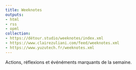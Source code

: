 ```yaml
---
title: Weeknotes
outputs:
- html
- rss
- opml
collection:
- https://détour.studio/weeknotes/index.xml
- https://www.clairezuliani.com/feed/weeknotes.xml
- https://www.yuzutech.fr/weeknotes.xml
---
```


Actions, réflexions et événéments marquants de la semaine.

